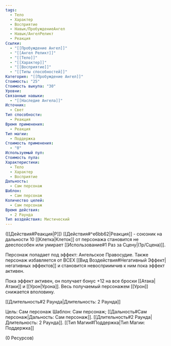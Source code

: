 ```yaml
---
tags:
  - Тело
  - Характер
  - Восприятие
  - Навык/ПробуждениеАнгел
  - Навык/АнгелРеликт
  - Реакция
Ссылки:
  - "[[Пробуждение Ангел]]"
  - "[[Ангел Реликт]]"
  - "[[Тело]]"
  - "[[Характер]]"
  - "[[Восприятие]]"
  - "[[Типы способностей]]"
Категория: "[[Пробуждение Ангел]]"
Стоимость: "25"
Стоимость выкупа: "30"
Уровни: 
Связанные навыки:
  - "[[Наследие Ангела]]"
Источник:
  - Свет
Тип способности:
  - Реакция
Время применения:
  - Реакция
Тип магии:
  - Поддержка
Стоимость применения:
  - "0"
Используемый пул: 
Стоимость пула: 
Характеристики:
  - Тело
  - Характер
  - Восприятие
Дальность:
  - Сам персонаж
Шаблон:
  - Сам персонаж
Количество целей:
  - Сам персонаж
Время действия:
  - 2 Раунда
Тип воздействия: Мистический
---
```

([[Действия#Реакция|Р]]) [[Действия#^e6bb62|Реакция]] - союзник на дальности 10 [[Клетка|Клеток]] от персонажа становится не дееспособен или умирает [[Использование#1 Раз за Сцену|(1р/Сцена)]]. 

Персонаж попадает под эффект: Ангельское Правосудие. Также персонаж избавляется от ВСЕХ [[Вид Воздействия#Негативный Эффект|негативных эффектов]] и становится невосприимчив к ним пока эффект активен. 

Пока эффект активен, он получает бонус +12 на все броски [[Атака|Атаки]] и [[Урон|Урона]]. Весь получаемый персонажем [[Урон]] снижается вполовину. 

[[Длительность#2 Раунда|Длительность: 2 Раунда]]

Цель: Сам персонаж Шаблон: Сам персонаж; [[Дальность#Сам персонаж|Дальность: Сам персонаж]]. [[Длительность#2 Раунда|Длительность: 2 Раунда]]. [[Тип Магии#Поддержка|Тип Магии: Поддержка]]

(0 Ресурсов)